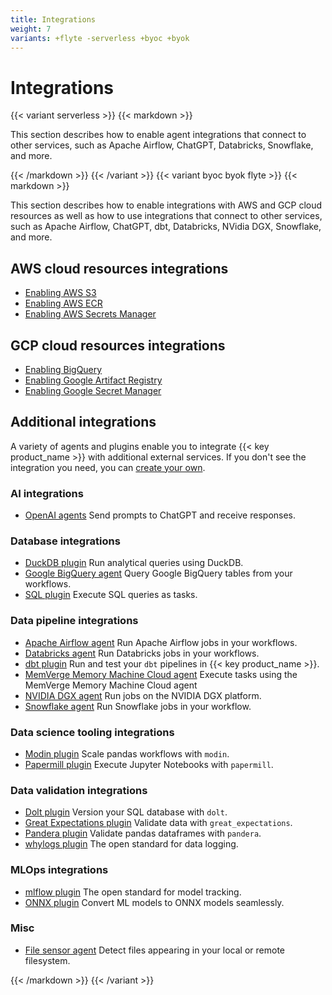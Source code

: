 ```yaml
---
title: Integrations
weight: 7
variants: +flyte -serverless +byoc +byok
---
```


# Integrations

{{< variant serverless >}}
{{< markdown >}}

This section describes how to enable agent integrations that connect to other
services, such as Apache Airflow, ChatGPT, Databricks, Snowflake, and more.

{{< /markdown >}}
{{< /variant >}}
{{< variant byoc byok flyte >}}
{{< markdown >}}

This section describes how to enable integrations with AWS and GCP cloud
resources as well as how to use integrations that connect to other services,
such as Apache Airflow, ChatGPT, dbt, Databricks, NVidia DGX, Snowflake, and
more.

## AWS cloud resources integrations

* [Enabling AWS S3](./enabling-aws-resources/enabling-aws-s3.md)
* [Enabling AWS ECR](./enabling-aws-resources/enabling-aws-ecr.md)
* [Enabling AWS Secrets Manager](./enabling-aws-resources/enabling-aws-secrets-manager.md)

## GCP cloud resources integrations

* [Enabling BigQuery](./enabling-gcp-resources/enabling-bigquery.md)
* [Enabling Google Artifact Registry](./enabling-gcp-resources/enabling-google-artifact-registry.md)
* [Enabling Google Secret Manager](./enabling-gcp-resources/enabling-google-secret-manager.md)

## Additional integrations

A variety of agents and plugins enable you to integrate {{< key product_name >}} with additional external services. If you don't see the integration you need, you can [create your own](./agents/_index.md#creating-a-new-agent).

### AI integrations

* [OpenAI agents](./agents/openai-agents/_index.md) Send prompts to ChatGPT and receive responses.

### Database integrations

* [DuckDB plugin](https://docs.flyte.org/en/latest/flytesnacks/examples/duckdb_plugin/index.html) Run analytical queries using DuckDB.
* [Google BigQuery agent](./agents/bigquery-agent/_index.md) Query Google BigQuery tables from your workflows.
* [SQL plugin](https://docs.flyte.org/en/latest/flytesnacks/examples/sql_plugin/index.html) Execute SQL queries as tasks.

### Data pipeline integrations

* [Apache Airflow agent](./agents/airflow-agent/_index.md) Run Apache Airflow jobs in your workflows.
* [Databricks agent](./agents/databricks-agent/_index.md) Run Databricks jobs in your workflows.
* [dbt plugin](https://docs.flyte.org/en/latest/flytesnacks/examples/dbt_plugin/index.html) Run and test your `dbt` pipelines in {{< key product_name >}}.
* [MemVerge Memory Machine Cloud agent](./agents/mmcloud-agent/_index.md) Execute tasks using the MemVerge Memory Machine Cloud agent
* [NVIDIA DGX agent](./agents/dgx-agent.md) Run jobs on the NVIDIA DGX platform.
* [Snowflake agent](./agents/snowflake-agent/_index.md) Run Snowflake jobs in your workflow.

### Data science tooling integrations

* [Modin plugin](https://docs.flyte.org/en/latest/flytesnacks/examples/modin_plugin/index.html) Scale pandas workflows with `modin`.
* [Papermill plugin](https://docs.flyte.org/en/latest/flytesnacks/examples/papermill_plugin/index.html) Execute Jupyter Notebooks with `papermill`.

### Data validation integrations

* [Dolt plugin](https://docs.flyte.org/en/latest/flytesnacks/examples/dolt_plugin/index.html) Version your SQL database with `dolt`.
* [Great Expectations plugin](https://docs.flyte.org/en/latest/flytesnacks/examples/greatexpectations_plugin/index.html) Validate data with `great_expectations`.
* [Pandera plugin](https://docs.flyte.org/en/latest/flytesnacks/examples/pandera_plugin/index.html) Validate pandas dataframes with `pandera`.
* [whylogs plugin](https://docs.flyte.org/en/latest/flytesnacks/examples/whylogs_plugin/index.html) The open standard for data logging.

### MLOps integrations

* [mlflow plugin](https://docs.flyte.org/en/latest/flytesnacks/examples/mlflow_plugin/index.html) The open standard for model tracking.
* [ONNX plugin](https://docs.flyte.org/en/latest/flytesnacks/examples/onnx_plugin/index.html) Convert ML models to ONNX models seamlessly.

### Misc

* [File sensor agent](./agents/file-sensor-agent/_index.md) Detect files appearing in your local or remote filesystem.

{{< /markdown >}}
{{< /variant >}}
